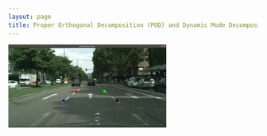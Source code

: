 ```yaml
---
layout: page
title: Proper Orthogonal Decomposition (POD) and Dynamic Mode Decomposition (DMD) of Ventilated Jet Flow
---
```



![IPM1_photo](/assets/IPM_1.jpg) <br /> <br />

<object data="../assets/SiddharthDey_BTP.pdf" width="1000" height="1000" type='application/pdf'></object>
